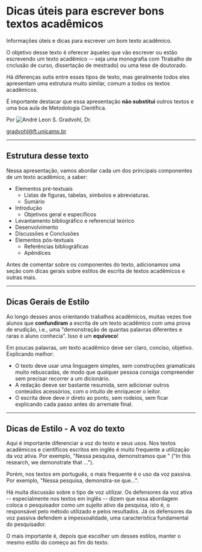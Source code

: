 # Dicas úteis para escrever bons textos acadêmicos
Informações úteis e dicas para escrever um bom texto acadêmico.

O objetivo desse texto é oferecer àqueles que vão escrever ou estão escrevendo um texto acadêmico -- seja uma monografia com Ttrabalho de cnclusão de curso, dissertação de mestrado) ou uma tese de doutorado.

Há diferenças sutis entre esses tipos de texto, mas geralmente todos eles apresentam uma estrutura muito similar, comum a todos os textos acadêmicos.

É importante destacar que essa apresentação **não substitui** outros textos e uma boa aula de Metodologia Científica.

Por ![André Leon S. Gradvohl, Dr.](https://gradvohl.github.io)

gradvohl@ft.unicamp.br

---
## Estrutura desse texto
Nessa apresentação, vamos abordar cada um dos principais componentes de um texto acadêmico, a saber:
- Elementos pré-textuais
  * Listas de figuras, tabelas, símbolos e abreviaturas.
  * Sumário
- Introdução
  * Objetivos geral e específicos
- Levantamento bibliográfico e referencial teórico
- Desenvolvimento 
- Discussões e Conclusões 
- Elementos pós-textuais
  * Referências bibliográficas
  * Apêndices

Antes de comentar sobre os componentes do texto, adicionamos uma seção com dicas gerais sobre estilos de escrita de textos acadêmicos e outras mais.

---
## Dicas Gerais de Estilo 
Ao longo desses anos orientando trabalhos acadêmicos, muitas vezes tive alunos que **confundiram** a escrita de um texto acadêmico com uma prova de erudição, i.e., uma "demonstração de quantas palavras diferentes e raras o aluno conhecia". Isso é um **equívoco**! 

Em poucas palavras, um texto acadêmico deve ser claro, conciso, objetivo. Explicando melhor:
- O texto deve usar uma linguagem simples, sem construções gramaticais muito rebuscadas, de modo que qualquer pessoa consiga compreender sem precisar recorrer a um dicionário.
- A redação deeve ser bastante resumida, sem adicionar outros conteúdos acessórios, com o intuito de enriquecer o leitor. 
- O escrita deve deve ir direto ao ponto, sem rodeios, sem ficar explicando cada passo antes do arremate final.

---
## Dicas de Estilo - A voz do texto
Aqui é importante diferenciar a voz do texto e seus usos. Nos textos acadêmicos e científicos escritos em inglês é muito frequente a utilização da voz ativa. Por exemplo, "Nessa pesquisa, demonstramos que " ("In this research, we demonstrate that ...").

Porém, nos textos em português, o mais frequente é o uso da voz passiva. Por exemplo, "Nessa pesquisa, demonstra-se que...".

Há muita discussão sobre o tipo de voz utilizar. Os defensores da voz ativa -- especialmente nos textos em inglês -- dizem que essa abordagem coloca o pesquisador como um sujeito ativo da pesquisa, isto é, o responsável pelo método utilizado e pelos resultados. Já os defensores da voz passiva defendem a impessoalidade, uma característica fundamental do pesquisador.

O mais importante é, depois que escolher um desses estilos, manter o mesmo estilo do começo ao fim do texto.
